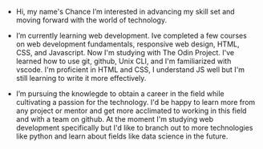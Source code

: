 -  Hi, my name's Chance I’m interested in advancing my skill set and moving forward with the world of technology.

-  I’m currently learning web development. Ive completed a few courses on web development fundamentals, responsive web design, HTML, CSS, and Javascript.      Now I'm studying with The Odin Project. I've learned how to use git, github, Unix CLI, and I'm familiarized with vscode. I'm proficient in HTML and CSS, 
   I understand JS well but I'm still learning to write it more effectively.

-  I’m pursuing the knowlegde to obtain a career in the field while cultivating a passion for the technology. I'd be happy to learn more from any project 
   or mentor and get more acclimated to working in this field and with a team on github. At the moment I'm studying web development specifically but I'd      like to branch out to more technologies like python and learn about fields like data science in the future.


<!---
TakingChances01/TakingChances01 is a ✨ special ✨ repository because its `README.md` (this file) appears on your GitHub profile.
You can click the Preview link to take a look at your changes.
--->
